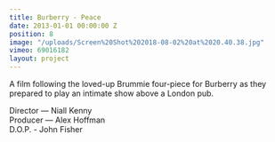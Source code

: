 ```yaml
---
title: Burberry - Peace
date: 2013-01-01 00:00:00 Z
position: 8
image: "/uploads/Screen%20Shot%202018-08-02%20at%2020.40.38.jpg"
vimeo: 69016182
layout: project
---
```


A film following the loved-up Brummie four-piece for Burberry as they prepared to play an intimate show above a London pub. 

Director — Niall Kenny  
Producer — Alex Hoffman  
D.O.P. - John Fisher